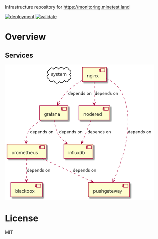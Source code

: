 
Infrastructure repository for https://monitoring.minetest.land

[![deployment](https://github.com/minetest-monitoring/monitoring.minetest.land/actions/workflows/deployment.yml/badge.svg)](https://github.com/minetest-monitoring/monitoring.minetest.land/actions/workflows/deployment.yml)
[![validate](https://github.com/minetest-monitoring/monitoring.minetest.land/actions/workflows/validate.yml/badge.svg)](https://github.com/minetest-monitoring/monitoring.minetest.land/actions/workflows/validate.yml)

# Overview

## Services

![](./docker-compose.png)

# License

MIT

